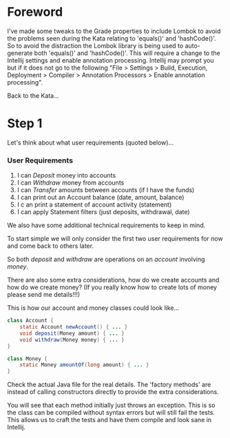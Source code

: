 
# Foreword

I've made some tweaks to the Grade properties to include Lombok to avoid 
the problems seen during the Kata relating to 'equals()' and 'hashCode()'.
So to avoid the distraction the Lombok library is being used to auto-generate
both 'equals()' and 'hashCode()'. This will require a change to the Intellij
settings and enable annotation processing. Intellij may prompt you but if it
does not go to the following "File > Settings > Build, Execution, Deployment > Compiler > Annotation Processors > Enable annotation processing".

Back to the Kata...

# Step 1

Let's think about what user requirements (quoted below)...

### User Requirements
1. I can *Deposit* money into accounts
1. I can *Withdraw* money from accounts
1. I can *Transfer* amounts between accounts (if I have the funds)
1. I can print out an Account balance (date, amount, balance) 
1. I c  an print a statement of account activity (statement) 
1. I can apply Statement filters (just deposits, withdrawal, date)

We also have some additional technical requirements to keep in mind.

To start simple we will only consider the first two user requirements for now and come back to
others later. 

So both *deposit* and *withdraw* are operations on an *account* involving *money*.

There are also some extra considerations, how do we create accounts and how do we create money?
(If you really know how to create lots of money please send me details!!!)

This is how our account and money classes could look like...

````java
class Account {
    static Account newAccount() { ... }
    void deposit(Money amount) { ... }
    void withdraw(Money money) { ... }  
}

class Money {
    static Money amountOf(long amount) { ... }
}
````

Check the actual Java file for the real details. The 'factory methods' are instead of calling constructors directly to provide the extra considerations.

You will see that each method initially just throws an exception. This is so the class
can be compiled without syntax errors but will still fail the tests.
This allows us to craft the tests and have them compile and look sane
in Intellij.



